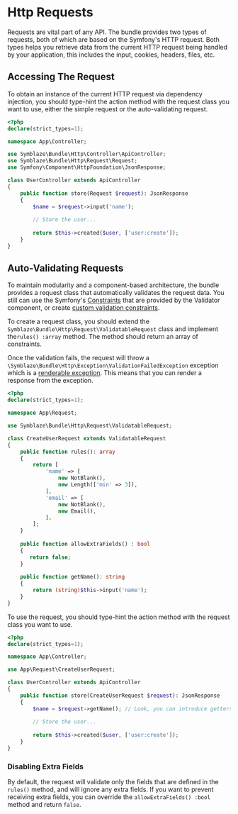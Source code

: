 # Http Requests

Requests are vital part of any API. The bundle provides two types of requests, both of which are based on the Symfony's
HTTP request. Both types helps you retrieve data from the current HTTP request being handled by your application, this
includes the input, cookies, headers, files, etc.

## Accessing The Request

To obtain an instance of the current HTTP request via dependency injection, you should type-hint the action method with
the request class you want to use, either the simple request or the auto-validating request.

```php
<?php
declare(strict_types=1);

namespace App\Controller;

use Symblaze\Bundle\Http\Controller\ApiController;
use Symblaze\Bundle\Http\Request\Request;
use Symfony\Component\HttpFoundation\JsonResponse;

class UserController extends ApiController
{
    public function store(Request $request): JsonResponse
    {
        $name = $request->input('name');
        
        // Store the user...
        
        return $this->created($user, ['user:create']);
    }
}
```

## Auto-Validating Requests

To maintain modularity and a component-based architecture, the bundle provides a request class that automatically
validates the request data. You still can use the
Symfony's [Constraints](https://symfony.com/doc/current/validation.html#constraints) that are provided by the Validator
component, or create [custom validation constraints](https://symfony.com/doc/current/validation/custom_constraint.html).

To create a request class, you should extend the `Symblaze\Bundle\Http\Request\ValidatableRequest` class and implement
the`rules() :array` method. The method should return an array of constraints.

Once the validation fails, the request will throw a `\Symblaze\Bundle\Http\Exception\ValidationFailedException`
exception which is a [renderable exception](exceptions.md#renderable-exceptions). This means that you can render a
response from the exception.

```php
<?php
declare(strict_types=1);

namespace App\Request;

use Symblaze\Bundle\Http\Request\ValidatableRequest;

class CreateUserRequest extends ValidatableRequest
{
    public function rules(): array
    {
        return [
            'name' => [
                new NotBlank(),
                new Length(['min' => 3]),
            ],
            'email' => [
                new NotBlank(),
                new Email(),
            ],
        ];
    }
    
    public function allowExtraFields() : bool
    {
       return false;
    }
    
    public function getName(): string
    {
        return (string)$this->input('name');
    }
}
```

To use the request, you should type-hint the action method with the request class you want to use.

```php
<?php
declare(strict_types=1);

namespace App\Controller;

use App\Request\CreateUserRequest;

class UserController extends ApiController
{
    public function store(CreateUserRequest $request): JsonResponse
    {
        $name = $request->getName(); // Look, you can introduce getters!
        
        // Store the user...
        
        return $this->created($user, ['user:create']);
    }
}
```

### Disabling Extra Fields

By default, the request will validate only the fields that are defined in the `rules()` method, and will ignore any
extra fields. If you want to prevent receiving extra fields, you can override the `allowExtraFields() :bool` method and
return `false`.
